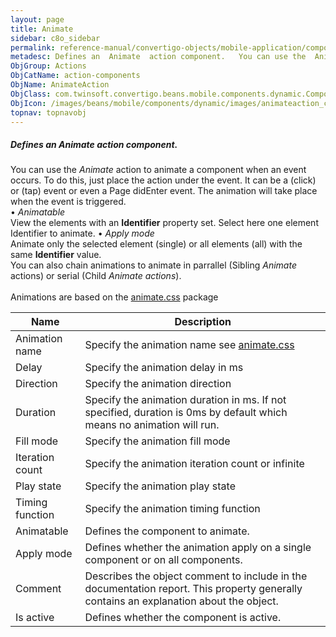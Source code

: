 ```yaml
---
layout: page
title: Animate
sidebar: c8o_sidebar
permalink: reference-manual/convertigo-objects/mobile-application/components/action-components/animate/
metadesc: Defines an  Animate  action component.   You can use the  Animate  action to animate a component when an event occurs. To do this, just place the acti
ObjGroup: Actions
ObjCatName: action-components
ObjName: AnimateAction
ObjClass: com.twinsoft.convertigo.beans.mobile.components.dynamic.ComponentManager$1
ObjIcon: /images/beans/mobile/components/dynamic/images/animateaction_color_32x32.png
topnav: topnavobj
---
```

##### Defines an <i>Animate</i> action component. 
 You can use the <i>Animate</i> action to animate a component when an event occurs. To do this, just place the action under the event. It can be a (click) or (tap) event or even a Page didEnter event. The animation will take place when the event is triggered. <br />
 • <i>Animatable</i> <br />View the elements with an <b>Identifier</b> property set. Select here one element Identifier to animate.
 • <i>Apply mode</i> <br />Animate only the selected element (single) or all elements (all) with the same <b>Identifier</b> value. <br />You can also chain animations to animate in parrallel (Sibling <i>Animate</i> actions) or serial (Child <i>Animate actions</i>). <br /><br />Animations are based on the <a href='https://daneden.github.io/animate.css/' target='_blank'>animate.css</a> package

Name | Description 
--- | ---
Animation name | Specify the animation name see <a href='https://daneden.github.io/animate.css/' target='_blank'>animate.css</a>
Delay | Specify the animation delay in ms
Direction | Specify the animation direction
Duration | Specify the animation duration in ms. If not specified, duration is 0ms by default which means no animation will run.
Fill mode | Specify the animation fill mode
Iteration count | Specify the animation iteration count or infinite
Play state | Specify the animation play state
Timing function | Specify the animation timing function
Animatable | Defines the component to animate. 
Apply mode | Defines whether the animation apply on a single component or on all components. 
Comment | Describes the object comment to include in the documentation report.  This property generally contains an explanation about the object. 
Is active | Defines whether the component is active. 

